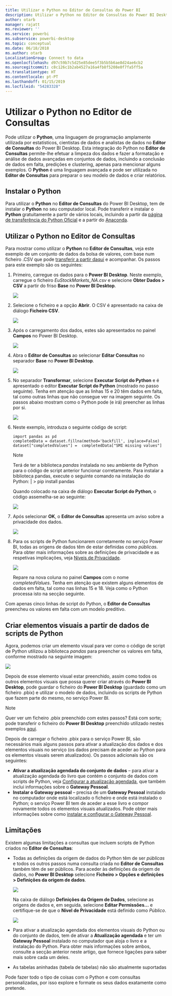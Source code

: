 ```yaml
---
title: Utilizar o Python no Editor de Consultas do Power BI
description: Utilizar o Python no Editor de Consultas do Power BI Desktop para análise avançada
author: otarb
manager: rajatt
ms.reviewer: ''
ms.service: powerbi
ms.subservice: powerbi-desktop
ms.topic: conceptual
ms.date: 06/18/2018
ms.author: otarb
LocalizationGroup: Connect to data
ms.openlocfilehash: d97c59b7c5d25e85dee5f3b5b5b6ae8d24ae6cb2
ms.sourcegitcommit: c8c126c1b2ab4527a16a4fb8f5208e0f7fa5ff5a
ms.translationtype: HT
ms.contentlocale: pt-PT
ms.lasthandoff: 01/15/2019
ms.locfileid: "54283328"
---
```

# <a name="using-python-in-query-editor"></a>Utilizar o Python no Editor de Consultas
Pode utilizar o **Python**, uma linguagem de programação amplamente utilizada por estatísticos, cientistas de dados e analistas de dados no **Editor de Consultas** do Power BI Desktop. Esta integração do Python no **Editor de Consultas** permite-lhe efetuar a limpeza dos dados e fazer a formatação e análise de dados avançadas em conjuntos de dados, incluindo a conclusão de dados em falta, predições e clustering, apenas para mencionar alguns exemplos. O **Python** é uma linguagem avançada e pode ser utilizada no **Editor de Consultas** para preparar o seu modelo de dados e criar relatórios.

## <a name="installing-python"></a>Instalar o Python
Para utilizar o **Python** no **Editor de Consultas** do Power BI Desktop, tem de instalar o **Python** no seu computador local. Pode transferir e instalar o **Python** gratuitamente a partir de vários locais, incluindo a partir da [página de transferência do Python Oficial](https://www.python.org/) e a partir do [Anaconda](https://anaconda.org/anaconda/python/).

## <a name="using-python-in-query-editor"></a>Utilizar o Python no Editor de Consultas
Para mostrar como utilizar o **Python** no **Editor de Consultas**, veja este exemplo de um conjunto de dados da bolsa de valores, com base num ficheiro .CSV que pode [transferir a partir daqui](http://download.microsoft.com/download/F/8/A/F8AA9DC9-8545-4AAE-9305-27AD1D01DC03/EuStockMarkets_NA.csv) e acompanhar. Os passos para este exemplo são os seguintes:

1. Primeiro, carregue os dados para o **Power BI Desktop**. Neste exemplo, carregue o ficheiro *EuStockMarkets_NA.csv* e selecione **Obter Dados > CSV** a partir do friso **Base** no **Power BI Desktop**.
   
   ![](media/desktop-python-in-query-editor/python-in-query-editor-1.png)
2. Selecione o ficheiro e a opção **Abrir**. O CSV é apresentado na caixa de diálogo **Ficheiro CSV**.
   
   ![](media/desktop-python-in-query-editor/python-in-query-editor-2.png)
3. Após o carregamento dos dados, estes são apresentados no painel **Campos** no Power BI Desktop.
   
   ![](media/desktop-python-in-query-editor/python-in-query-editor-3.png)
4. Abra o **Editor de Consultas** ao selecionar **Editar Consultas** no separador **Base** no **Power BI Desktop**.
   
   ![](media/desktop-python-in-query-editor/python-in-query-editor-4.png)
5. No separador **Transformar**, selecione **Executar Script do Python** e é apresentado o editor **Executar Script do Python** (mostrado no passo seguinte). Tenha em atenção que as linhas 15 e 20 têm dados em falta, tal como outras linhas que não consegue ver na imagem seguinte. Os passos abaixo mostram como o Python pode (e irá) preencher as linhas por si.
   
   ![](media/desktop-python-in-query-editor/python-in-query-editor-5.png)
6. Neste exemplo, introduza o seguinte código de script:
   
       import pandas as pd
       completedData = dataset.fillna(method='backfill', inplace=False)
       dataset["completedValues"] =  completedData["SMI missing values"]
   
   > [!NOTE]
   > Terá de ter a biblioteca *pandas* instalada no seu ambiente de Python para o código de script anterior funcionar corretamente. Para instalar a biblioteca pandas, execute o seguinte comando na instalação do Python: |      > pip install pandas
   > 
   > 
   
   Quando colocado na caixa de diálogo **Executar Script do Python**, o código assemelha-se ao seguinte:
   
   ![](media/desktop-python-in-query-editor/python-in-query-editor-5b.png)
7. Após selecionar **OK**, o **Editor de Consultas** apresenta um aviso sobre a privacidade dos dados.
   
   ![](media/desktop-python-in-query-editor/python-in-query-editor-6.png)
8. Para os scripts de Python funcionarem corretamente no serviço Power BI, todas as origens de dados têm de estar definidas como *públicas*. Para obter mais informações sobre as definições de privacidade e as respetivas implicações, veja [Níveis de Privacidade](desktop-privacy-levels.md).
   
   ![](media/desktop-python-in-query-editor/python-in-query-editor-7.png)
   
   Repare na nova coluna no painel **Campos** com o nome *completedValues*. Tenha em atenção que existem alguns elementos de dados em falta, tal como nas linhas 15 e 18. Veja como o Python processa isto na secção seguinte.
   

Com apenas cinco linhas de script do Python, o **Editor de Consultas** preencheu os valores em falta com um modelo preditivo.

## <a name="creating-visuals-from-python-script-data"></a>Criar elementos visuais a partir de dados de scripts de Python
Agora, podemos criar um elemento visual para ver como o código de script de Python utilizou a biblioteca *pandas* para preencher os valores em falta, conforme mostrado na seguinte imagem:

![](media/desktop-python-in-query-editor/python-in-query-editor-8.png)

Depois de esse elemento visual estar preenchido, assim como todos os outros elementos visuais que possa querer criar através do **Power BI Desktop**, pode guardar o ficheiro do **Power BI Desktop** (guardado como um ficheiro .pbix) e utilizar o modelo de dados, incluindo os scripts de Python que fazem parte do mesmo, no serviço Power BI.

> [!NOTE]
> Quer ver um ficheiro .pbix preenchido com estes passos? Está com sorte; pode transferir o ficheiro do **Power BI Desktop** preenchido utilizado nestes exemplos [aqui](http://download.microsoft.com/download/A/B/C/ABCF5589-B88F-49D4-ADEB-4A623589FC09/Complete%20Values%20with%20Python%20in%20PQ.pbix).

Depois de carregar o ficheiro .pbix para o serviço Power BI, são necessários mais alguns passos para ativar a atualização dos dados e dos elementos visuais no serviço (os dados precisam de aceder ao Python para os elementos visuais serem atualizados). Os passos adicionais são os seguintes:

* **Ativar a atualização agendada do conjunto de dados** – para ativar a atualização agendada do livro que contém o conjunto de dados com scripts de Python, veja [Configurar a atualização agendada](refresh-scheduled-refresh.md), que também inclui informações sobre o **Gateway Pessoal**.
* **Instalar o Gateway pessoal** – precisa de um **Gateway Pessoal** instalado no computador onde está localizado o ficheiro e onde está instalado o Python; o serviço Power BI tem de aceder a esse livro e compor novamente todos os elementos visuais atualizados. Pode obter mais informações sobre como [instalar e configurar o Gateway Pessoal](personal-gateway.md).

## <a name="limitations"></a>Limitações
Existem algumas limitações a consultas que incluem scripts de Python criados no **Editor de Consultas**:

* Todas as definições da origem de dados do Python têm de ser *públicas* e todos os outros passos numa consulta criada no **Editor de Consultas** também têm de ser públicos. Para aceder às definições da origem de dados, no **Power BI Desktop** selecione **Ficheiro > Opções e definições > Definições da origem de dados**.
  
  ![](media/desktop-python-in-query-editor/python-in-query-editor-9.png)
  
  Na caixa de diálogo **Definições da Origem de Dados**, selecione as origens de dados e, em seguida, selecione **Editar Permissões...** e certifique-se de que o **Nível de Privacidade** está definido como *Público*.
  
  ![](media/desktop-python-in-query-editor/python-in-query-editor-10.png)    
* Para ativar a atualização agendada dos elementos visuais do Python ou do conjunto de dados, tem de ativar a **Atualização agendada** e ter um **Gateway Pessoal** instalado no computador que aloja o livro e a instalação do Python. Para obter mais informações sobre ambos, consulte a secção anterior neste artigo, que fornece ligações para saber mais sobre cada um deles.
* As tabelas aninhadas (tabela de tabelas) não são atualmente suportadas 

Pode fazer todo o tipo de coisas com o Python e com consultas personalizadas, por isso explore e formate os seus dados exatamente como pretende.

